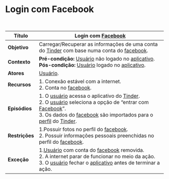 # Login com Facebook

<br />

|Título|Login com [Facebook](/modelagem/lexicos#facebook)|
|------|------------------|
|**Objetivo**|Carregar/Recuperar as informações de uma conta do [Tinder](/modelagem/lexicos#tinder) com base numa conta do [facebook](/modelagem/lexicos#facebook).|
|**Contexto**|**Pré-condição:** [Usuário](/modelagem/lexicos#usuario) não logado no [aplicativo](/modelagem/lexicos#tinder).<br />**Pós-condição:** [Usuário](/modelagem/lexicos#usuario) logado no [aplicativo](/modelagem/lexicos#tinder).|
|**Atores**|[Usuário](/modelagem/lexicos#usuario).|
|**Recursos**|1. Conexão estável com a internet.<br />2. Conta no [facebook](/modelagem/lexicos#facebook).|
|**Episódios**|1. O [usuário](/modelagem/lexicos#usuario) acessa o aplicativo do [Tinder](/modelagem/lexicos#tinder).<br />2. O [usuário](/modelagem/lexicos#usuario) seleciona a opção de “entrar com [Facebook](/modelagem/lexicos#facebook)”.<br />3. Os dados do [facebook](/modelagem/lexicos#facebook) são importados para o [perfil](/modelagem/lexicos#perfil) do [Tinder](/modelagem/lexicos#tinder).|
|**Restrições**|1.Possuir fotos no perfil do [facebook](/modelagem/lexicos#facebook).<br />2. Possuir informações pessoais preenchidas no perfil do [facebook](/modelagem/lexicos#facebook).|
|**Exceção**|1.[Usuário](/modelagem/lexicos#usuario) com conta do [facebook](/modelagem/lexicos#facebook) removida.<br />2. A internet parar de funcionar no meio da ação.<br />3. O [usuário](/modelagem/lexicos#tinder) fechar o [aplicativo](/modelagem/lexicos#tinder) antes de terminar a ação.|
